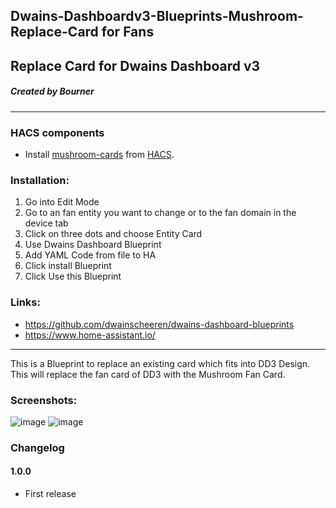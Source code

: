 ## Dwains-Dashboardv3-Blueprints-Mushroom-Replace-Card for Fans
## Replace Card for Dwains Dashboard v3
##### Created by Bourner
---


### HACS components

- Install [mushroom-cards](https://github.com/piitaya/lovelace-mushroom) from [HACS](https://hacs.xyz).

### Installation: 
  
1.  Go into Edit Mode
2.  Go to an fan entity you want to change or to the fan domain in the device tab
3.  Click on three dots and choose Entity Card
4.  Use Dwains Dashboard Blueprint
5.  Add YAML Code from file to HA
6.  Click install Blueprint
7.  Click Use this Blueprint


### Links:
* https://github.com/dwainscheeren/dwains-dashboard-blueprints
* https://www.home-assistant.io/

---

This is a Blueprint to replace an existing card which fits into DD3 Design.
This will replace the fan card of DD3 with the Mushroom Fan Card.


### Screenshots:
![image](https://user-images.githubusercontent.com/64064679/165514228-2eb2c5ab-99f3-4e87-ab51-447538252255.png)
![image](https://user-images.githubusercontent.com/64064679/165514383-10e819fa-2ddf-4754-9224-0ad2a8732283.png)


### Changelog
#### 1.0.0
- First release
